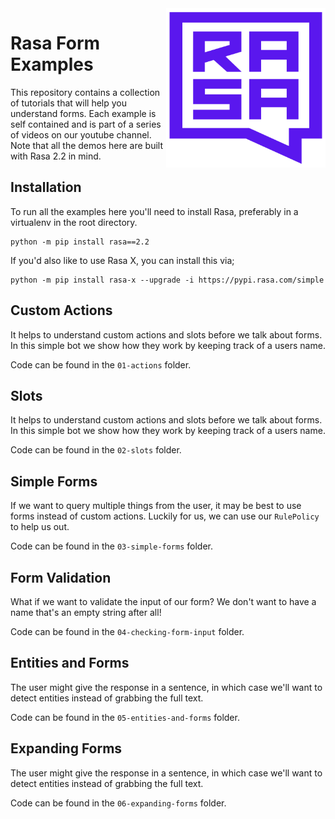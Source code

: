 <img src="square-logo.svg" width=255 height=255 align="right">

#  Rasa Form Examples

This repository contains a collection of tutorials that will help you understand forms. Each example is self contained and is part of a series of videos on our youtube channel. Note that all the demos here are built with Rasa 2.2 in mind. 

## Installation 

To run all the examples here you'll need to install Rasa, preferably in a virtualenv in the root directory. 

```
python -m pip install rasa==2.2
```

If you'd also like to use Rasa X, you can install this via; 

```
python -m pip install rasa-x --upgrade -i https://pypi.rasa.com/simple
```

## Custom Actions

It helps to understand custom actions and slots before we talk about forms. In this simple bot we show how they work by keeping track of a users name. 

Code can be found in the `01-actions` folder.

## Slots 

It helps to understand custom actions and slots before we talk about forms. In this simple bot we show how they work by keeping track of a users name. 

Code can be found in the `02-slots` folder.

## Simple Forms

If we want to query multiple things from the user, it may be best to use forms instead of custom actions. Luckily for us, we can use our `RulePolicy` to help us out.

Code can be found in the `03-simple-forms` folder. 

## Form Validation 

What if we want to validate the input of our form? We don't want to have a name that's an empty string after all! 

Code can be found in the `04-checking-form-input` folder.

## Entities and Forms

The user might give the response in a sentence, in which case we'll want to detect entities instead of grabbing the full text.

Code can be found in the `05-entities-and-forms` folder.

## Expanding Forms

The user might give the response in a sentence, in which case we'll want to detect entities instead of grabbing the full text.

Code can be found in the `06-expanding-forms` folder.
